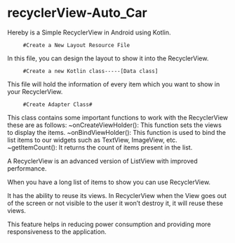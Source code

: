 # recyclerView-Auto_Car

Hereby is a Simple RecyclerView in Android using Kotlin.

         #Create a New Layout Resource File
In this file, you can design the layout to show it into the RecyclerView.

         #Create a new Kotlin class-----[Data class]
This file will hold the information of every item which you want to show in your RecyclerView.

         #Create Adapter Class#
This class contains some important functions to work with the RecyclerView these are as follows:
              ~onCreateViewHolder(): This function sets the views to display the items.
              ~onBindViewHolder(): This function is used to bind the list items to our widgets such as TextView, ImageView, etc.
              ~getItemCount(): It returns the count of items present in the list.
              

A RecyclerView is an advanced version of ListView with improved performance. 

When you have a long list of items to show you can use RecyclerView. 

It has the ability to reuse its views. In RecyclerView when the View goes out of the screen or not visible to the user it won’t destroy it, it will reuse these views. 

This feature helps in reducing power consumption and providing more responsiveness to the application.
